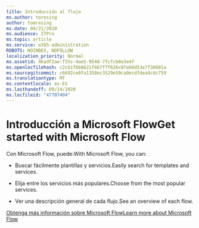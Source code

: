 ```yaml
---
title: Introducción al flujo
ms.author: toresing
author: tomresing
ms.date: 04/21/2020
ms.audience: ITPro
ms.topic: article
ms.service: o365-administration
ROBOTS: NOINDEX, NOFOLLOW
localization_priority: Normal
ms.assetid: 46adf2ae-f55c-4ae5-9540-7fcfcb0a3e4f
ms.openlocfilehash: c2cb1f6b6621f467f7f626c8fe66d53e7f36601a
ms.sourcegitcommit: c6692ce0fa1358ec3529e59ca0ecdfdea4cdc759
ms.translationtype: MT
ms.contentlocale: es-ES
ms.lasthandoff: 09/14/2020
ms.locfileid: "47707404"
---
```

# <a name="get-started-with-microsoft-flow"></a><span data-ttu-id="6b951-102">Introducción a Microsoft Flow</span><span class="sxs-lookup"><span data-stu-id="6b951-102">Get started with Microsoft Flow</span></span>

<span data-ttu-id="6b951-103">Con Microsoft Flow, puede:</span><span class="sxs-lookup"><span data-stu-id="6b951-103">With Microsoft Flow, you can:</span></span>
  
- <span data-ttu-id="6b951-104">Buscar fácilmente plantillas y servicios.</span><span class="sxs-lookup"><span data-stu-id="6b951-104">Easily search for templates and services.</span></span>
    
- <span data-ttu-id="6b951-105">Elija entre los servicios más populares.</span><span class="sxs-lookup"><span data-stu-id="6b951-105">Choose from the most popular services.</span></span>
    
- <span data-ttu-id="6b951-106">Ver una descripción general de cada flujo.</span><span class="sxs-lookup"><span data-stu-id="6b951-106">See an overview of each flow.</span></span>
    
[<span data-ttu-id="6b951-107">Obtenga más información sobre Microsoft Flow</span><span class="sxs-lookup"><span data-stu-id="6b951-107">Learn more about Microsoft Flow</span></span>](https://go.microsoft.com/fwlink/?linkid=874446)
  

